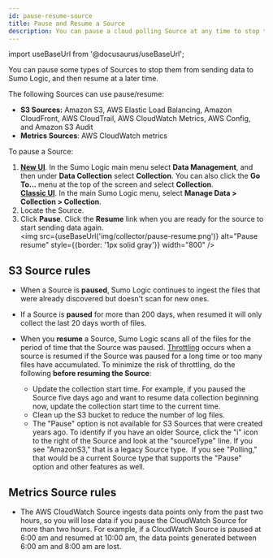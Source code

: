 ```yaml
---
id: pause-resume-source
title: Pause and Resume a Source
description: You can pause a cloud polling Source at any time to stop the Source from sending data from the Source to Sumo Logic.
---
```


import useBaseUrl from '@docusaurus/useBaseUrl';

You can pause some types of Sources to stop them from sending data to Sumo Logic, and then resume at a later time.

The following Sources can use pause/resume:

* **S3 Sources:** Amazon S3, AWS Elastic Load Balancing, Amazon CloudFront, AWS CloudTrail, AWS CloudWatch Metrics, AWS Config, and Amazon S3 Audit
* **Metrics Sources**: AWS CloudWatch metrics

To pause a Source:

1. [**New UI**](/docs/get-started/sumo-logic-ui). In the Sumo Logic main menu select **Data Management**, and then under **Data Collection** select **Collection**. You can also click the **Go To...** menu at the top of the screen and select **Collection**. <br/>[**Classic UI**](/docs/get-started/sumo-logic-ui-classic). In the main Sumo Logic menu, select **Manage Data > Collection > Collection**. 
1. Locate the Source.
1. Click **Pause**. Click the **Resume** link when you are ready for the source to start sending data again.<br/><img src={useBaseUrl('img/collector/pause-resume.png')} alt="Pause resume" style={{border: '1px solid gray'}} width="800" />

## S3 Source rules

* When a Source is **paused**, Sumo Logic continues to ingest the files that were already discovered but doesn't scan for new ones.
* If a Source is **paused** for more than 200 days, when resumed it will only collect the last 20 days worth of files.
* When you **resume** a Source, Sumo Logic scans all of the files for the period of time that the Source was paused. [Throttling](/docs/manage/ingestion-volume/log-ingestion.md) occurs when a source is resumed if the Source was paused for a long time or too many files have accumulated. To minimize the risk of throttling, do the following **before resuming the Source**:

  * Update the collection start time. For example, if you paused the Source five days ago and want to resume data collection beginning now, update the collection start time to the current time.
  * Clean up the S3 bucket to reduce the number of log files.
  * The "Pause" option is not available for S3 Sources that were created years ago. To identify if you have an older Source, click the "i" icon to the right of the Source and look at the "sourceType" line. If you see "AmazonS3," that is a legacy Source type.  If you see "Polling," that would be a current Source type that supports the "Pause" option and other features as well.

## Metrics Source rules

* The AWS CloudWatch Source ingests data points only from the past two hours, so you will lose data if you pause the CloudWatch Source for more than two hours. For example, if a CloudWatch Source is paused at 6:00 am and resumed at 10:00 am, the data points generated between 6:00 am and 8:00 am are lost.
